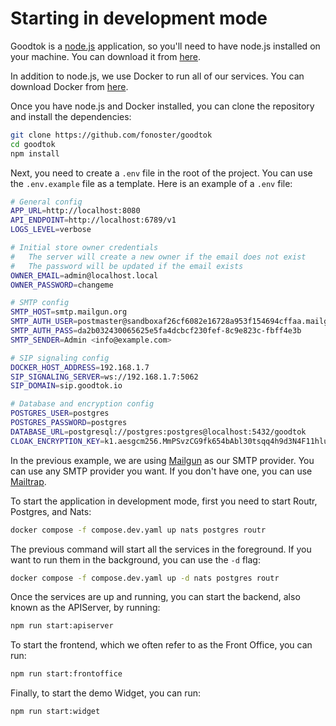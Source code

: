 # Starting in development mode

Goodtok is a [node.js](https://nodejs.org/en/) application, so you'll need to have node.js installed on your machine. You can download it from [here](https://nodejs.org/en/download/).

In addition to node.js, we use Docker to run all of our services. You can download Docker from [here](https://www.docker.com/get-started).

Once you have node.js and Docker installed, you can clone the repository and install the dependencies:

```bash
git clone https://github.com/fonoster/goodtok
cd goodtok
npm install
```

Next, you need to create a `.env` file in the root of the project. You can use the `.env.example` file as a template. Here is an example of a `.env` file:

```bash
# General config
APP_URL=http://localhost:8080
API_ENDPOINT=http://localhost:6789/v1
LOGS_LEVEL=verbose

# Initial store owner credentials
#   The server will create a new owner if the email does not exist
#   The password will be updated if the email exists
OWNER_EMAIL=admin@localhost.local
OWNER_PASSWORD=changeme

# SMTP config
SMTP_HOST=smtp.mailgun.org
SMTP_AUTH_USER=postmaster@sandboxaf26cf6082e16728a953f154694cffaa.mailgun.org
SMTP_AUTH_PASS=da2b032430065625e5fa4dcbcf230fef-8c9e823c-fbff4e3b
SMTP_SENDER=Admin <info@example.com>

# SIP signaling config
DOCKER_HOST_ADDRESS=192.168.1.7
SIP_SIGNALING_SERVER=ws://192.168.1.7:5062
SIP_DOMAIN=sip.goodtok.io

# Database and encryption config
POSTGRES_USER=postgres
POSTGRES_PASSWORD=postgres
DATABASE_URL=postgresql://postgres:postgres@localhost:5432/goodtok
CLOAK_ENCRYPTION_KEY=k1.aesgcm256.MmPSvzCG9fk654bAbl30tsqq4h9d3N4F11hlue8bGAY=
```

In the previous example, we are using [Mailgun](https://www.mailgun.com/) as our SMTP provider. You can use any SMTP provider you want. If you don't have one, you can use [Mailtrap](https://mailtrap.io/).

To start the application in development mode, first you need to start Routr, Postgres, and Nats:

```bash
docker compose -f compose.dev.yaml up nats postgres routr
```

The previous command will start all the services in the foreground. If you want to run them in the background, you can use the `-d` flag:

```bash
docker compose -f compose.dev.yaml up -d nats postgres routr
```

Once the services are up and running, you can start the backend, also known as the APIServer, by running:

```bash
npm run start:apiserver
```

To start the frontend, which we often refer to as the Front Office, you can run: 

```bash
npm run start:frontoffice
```

Finally, to start the demo Widget, you can run:

```bash
npm run start:widget
```

